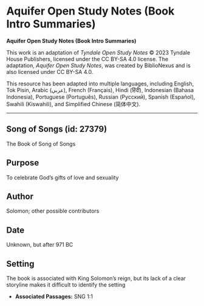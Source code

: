 # Aquifer Open Study Notes (Book Intro Summaries)

**Aquifer Open Study Notes (Book Intro Summaries)**

This work is an adaptation of *Tyndale Open Study Notes* © 2023 Tyndale House Publishers, licensed under the CC BY\-SA 4\.0 license. The adaptation, *Aquifer Open Study Notes*, was created by BiblioNexus and is also licensed under CC BY\-SA 4\.0\.

This resource has been adapted into multiple languages, including English, Tok Pisin, Arabic (عربي), French (Français), Hindi (हिंदी), Indonesian (Bahasa Indonesia), Portuguese (Português), Russian (Русский), Spanish (Español), Swahili (Kiswahili), and Simplified Chinese (简体中文).



--------------------------------

## Song of Songs (id: 27379)

The Book of Song of Songs

Purpose
-------

To celebrate God’s gifts of love and sexuality

Author
------

Solomon; other possible contributors

Date
----

Unknown, but after 971 BC

Setting
-------

The book is associated with King Solomon’s reign, but its lack of a clear storyline makes it difficult to identify the setting

* **Associated Passages:** SNG 1:1

